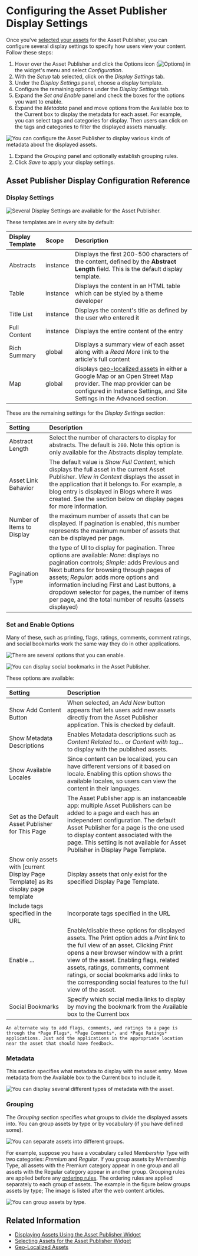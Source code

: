 # Configuring the Asset Publisher Display Settings

Once you've [selected your assets](./selecting-assets-in-the-asset-publisher-widget.md) for the Asset Publisher, you can configure several display settings to specify how users view your content. Follow these steps:

1. Hover over the Asset Publisher and click the Options icon (![Options](../../../images/icon-app-options.png)) in the widget's menu and select *Configuration*.
1. With the *Setup* tab selected, click on the *Display Settings* tab.
1. Under the *Display Settings* panel, choose a display template.
1. Configure the remaining options under the *Display Settings* tab.
1. Expand the *Set and Enable* panel and check the boxes for the options you want to enable.
1. Expand the *Metadata* panel and move options from the Available box to the Current box to display the metadata for each asset. For example, you can select tags and categories for display. Then users can click on the tags and categories to filter the displayed assets manually. 

  ![You can configure the Asset Publisher to display various kinds of metadata about the displayed assets.](./configuring-asset-publisher-display-settings/images/04.png)

1. Expand the *Grouping* panel and optionally establish grouping rules.
1. Click *Save* to apply your display settings.

## Asset Publisher Display Configuration Reference

### Display Settings

![Several Display Settings are available for the Asset Publisher.](./configuring-asset-publisher-display-settings/images/01.png)

These templates are in every site by default:

| Display Template | Scope | Description |
| :--- | :--- | :--- |
| Abstracts | instance | Displays the first 200-500 characters of the content, defined by the **Abstract Length** field. This is the default display template. |
| Table | instance | Displays the content in an HTML table which can be styled by a theme developer |
| Title List | instance | Displays the content's title as defined by the user who entered it |
| Full Content | instance | Displays the entire content of the entry |
| Rich Summary | global | Displays a summary view of each asset along with a *Read More* link to the article's full content |
| Map | global | displays [geo-localized assets](../../site-settings/site-content-configurations/configuring-geolocation-for-assets.md) in either a Google Map or an Open Street Map provider. The map provider can be configured in Instance Settings, and Site Settings in the Advanced section. |

These are the remaining settings for the *Display Settings* section:

| Setting | Description |
| :--- | :--- |
| Abstract Length | Select the number of characters to display for abstracts. The default is `200`. Note this option is only available for the Abstracts display template. |
| Asset Link Behavior | The default value is *Show Full Content*, which displays the full asset in the current Asset Publisher. *View in Context* displays the asset in the application that it belongs to. For example, a blog entry is displayed in Blogs where it was created. See the section below on display pages for more information. |
| Number of Items to Display | the maximum number of assets that can be displayed. If pagination is enabled, this number represents the maximum number of assets that can be displayed per page. |
| Pagination Type | the type of UI to display for pagination. Three options are available: *None*: displays no pagination controls; *Simple*: adds Previous and Next buttons for browsing through pages of assets; *Regular*: adds more options and information including First and Last buttons, a dropdown selector for pages, the number of items per page, and the total number of results (assets displayed) |

### Set and Enable Options

Many of these, such as printing, flags, ratings, comments, comment ratings, and social bookmarks work the same way they do in other applications. 

![There are several options that you can enable.](./configuring-asset-publisher-display-settings/images/03.png)

![You can display social bookmarks in the Asset Publisher.](./configuring-asset-publisher-display-settings/images/02.png)

These options are available:

| Setting | Description |
| :--- | :--- |
| Show Add Content Button | When selected, an *Add New* button appears that lets users add new assets directly from the Asset Publisher application. This is checked by default. |
| Show Metadata Descriptions | Enables Metadata descriptions such as *Content Related to...* or *Content with tag...* to display with the published assets. |
| Show Available Locales | Since content can be localized, you can have different versions of it based on locale. Enabling this option shows the available locales, so users can view the content in their languages. |
| Set as the Default Asset Publisher for This Page | The Asset Publisher app is an instanceable app: multiple Asset Publishers can be added to a page and each has an independent configuration. The default Asset Publisher for a page is the one used to display content associated with the page. This setting is not available for Asset Publisher in Display Page Template.|
| Show only assets with [current Display Page Template] as its display page template | Display assets that only exist for the specified Display Page Template. |
| Include tags specified in the URL | Incorporate tags specified in the URL |
| Enable ... | Enable/disable these options for displayed assets. The Print option adds a *Print* link to the full view of an asset. Clicking *Print* opens a new browser window with a print view of the asset. Enabling flags, related assets, ratings, comments, comment ratings, or social bookmarks add links to the corresponding social features to the full view of the asset. |
| Social Bookmarks | Specify which social media links to display by moving the bookmark from the Available box to the Current box |

```{tip}
An alternate way to add flags, comments, and ratings to a page is through the *Page Flags*, *Page Comments*, and *Page Ratings* applications. Just add the applications in the appropriate location near the asset that should have feedback.
```

### Metadata

This section specifies what metadata to display with the asset entry. Move metadata from the Available box to the Current box to include it.

![You can display several different types of metadata with the asset.](./configuring-asset-publisher-display-settings/images/04.png)

### Grouping

The *Grouping* section specifies what groups to divide the displayed assets into. You can group assets by type or by vocabulary (if you have defined some). 

![You can separate assets into different groups.](./configuring-asset-publisher-display-settings/images/05.png)

For example, suppose you have a vocabulary called *Membership Type* with two categories: *Premium* and *Regular*. If you group assets by Membership Type, all assets with the Premium category appear in one group and all assets with the Regular category appear in another group. Grouping rules are applied before any [ordering rules](./selecting-assets-in-the-asset-publisher-widget.md#configuring-asset-display-ordering). The ordering rules are applied separately to each group of assets. The example in the figure below groups assets by type; The image is listed after the web content articles.

![You can group assets by type.](./configuring-asset-publisher-display-settings/images/06.png)

## Related Information

- [Displaying Assets Using the Asset Publisher Widget](./displaying-assets-using-the-asset-publisher-widget.md)
- [Selecting Assets for the Asset Publisher Widget](./selecting-assets-in-the-asset-publisher-widget.md)
- [Geo-Localized Assets](../../site-settings/site-content-configurations/configuring-geolocation-for-assets.md)

